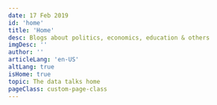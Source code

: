 ```yaml
---
date: 17 Feb 2019
id: 'home'
title: 'Home'
desc: Blogs about politics, economics, education & others
imgDesc: ''
author: ''
articleLang: 'en-US'
altLang: true
isHome: true
topic: The data talks home
pageClass: custom-page-class
---
```


<altLang />

<articlesHome/>

